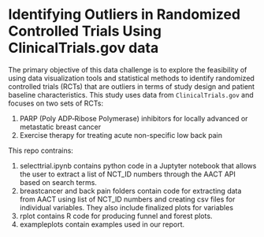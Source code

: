 # Identifying Outliers in Randomized Controlled Trials Using ClinicalTrials.gov data

The primary objective of this data challenge is to explore the feasibility of using data visualization tools and statistical methods to identify randomized controlled trials (RCTs) that are outliers in terms of study design and patient baseline characteristics. This study uses data from `ClinicalTrials.gov` and focuses on two sets of RCTs: 

1. PARP (Poly ADP‐Ribose Polymerase) inhibitors for locally advanced or metastatic breast cancer
2. Exercise therapy for treating acute non-specific low back pain

This repo contrains:

1. selecttrial.ipynb contains python code in a Juptyter notebook that allows the user to extract a list of 
  NCT_ID numbers through the AACT API based on search terms.
2. breastcancer and back pain folders contain code for extracting data from AACT using list of NCT_ID numbers
   and creating csv files for individual variables. They also include finalized plots for variables
3. rplot contains R code for producing funnel and forest plots.
4. exampleplots contain examples used in our report.
